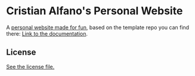 
# Cristian Alfano's Personal Website

A [personal website made for fun](https://cristianalfano.me/), based on the template repo you can find there: [Link to the documentation](https://nicolas-van.github.io/bootstrap-4-github-pages/).

## License

[See the license file.](./LICENSE.md)
